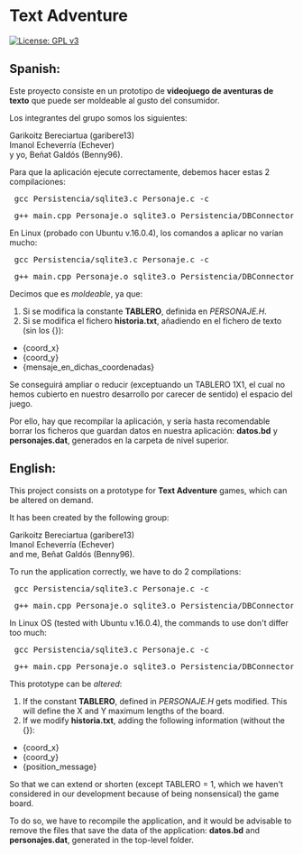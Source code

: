 # Text Adventure

[![License: GPL v3](https://img.shields.io/badge/License-GPLv3-blue.svg)](https://www.gnu.org/licenses/gpl-3.0)

## Spanish:

Este proyecto consiste en un prototipo de **videojuego de aventuras de texto** que puede ser moldeable al gusto del consumidor.

Los integrantes del grupo somos los siguientes: <br>

Garikoitz Bereciartua (garibere13) <br>
Imanol Echeverría (Echever) <br>
y yo, Beñat Galdós (Benny96). <br>

Para que la aplicación ejecute correctamente, debemos hacer estas 2 compilaciones: <br>

<pre> gcc Persistencia/sqlite3.c Personaje.c -c </pre>
<pre> g++ main.cpp Personaje.o sqlite3.o Persistencia/DBConnector.cpp Enemigo.cpp clsPersonaje.cpp Persona.cpp -o main </pre>

En Linux (probado con Ubuntu v.16.0.4), los comandos a aplicar no varían mucho:

<pre> gcc Persistencia/sqlite3.c Personaje.c -c </pre>
<pre> g++ main.cpp Personaje.o sqlite3.o Persistencia/DBConnector.cpp Enemigo.cpp clsPersonaje.cpp Persona.cpp -o main -pthread -ldl </pre>

Decimos que es _moldeable_, ya que:

1) Si se modifica la constante **TABLERO**, definida en _PERSONAJE.H_.
2) Si se modifica el fichero **historia.txt**, añadiendo en el fichero de texto (sin los {}):
* {coord_x}
* {coord_y}
* {mensaje_en_dichas_coordenadas}

Se conseguirá ampliar o reducir (exceptuando un TABLERO 1X1, el cual no hemos cubierto en nuestro desarrollo por carecer de sentido) el espacio del juego.

Por ello, hay que recompilar la aplicación, y sería hasta recomendable borrar los ficheros que guardan datos en nuestra aplicación: **datos.bd** y **personajes.dat**, generados en la carpeta de nivel superior.

## English:

This project consists on a prototype for **Text Adventure** games, which can be altered on demand. 

It has been created by the following group: <br>

Garikoitz Bereciartua (garibere13) <br>
Imanol Echeverría (Echever) <br>
and me, Beñat Galdós (Benny96). <br>

To run the application correctly, we have to do 2 compilations: <br>

<pre> gcc Persistencia/sqlite3.c Personaje.c -c </pre>
<pre> g++ main.cpp Personaje.o sqlite3.o Persistencia/DBConnector.cpp Enemigo.cpp clsPersonaje.cpp Persona.cpp -o main </pre>

In Linux OS (tested with Ubuntu v.16.0.4), the commands to use don't differ too much:

<pre> gcc Persistencia/sqlite3.c Personaje.c -c </pre>
<pre> g++ main.cpp Personaje.o sqlite3.o Persistencia/DBConnector.cpp Enemigo.cpp clsPersonaje.cpp Persona.cpp -o main -pthread -ldl </pre>

This prototype can be _altered_:

1) If the constant **TABLERO**, defined in _PERSONAJE.H_ gets modified. This will define the X and Y maximum lengths of the board.
2) If we modify **historia.txt**, adding the following information (without the {}):
* {coord_x}
* {coord_y}
* {position_message}

So that we can extend or shorten (except TABLERO = 1, which we haven't considered in our development because of being nonsensical) the game board.

To do so, we have to recompile the application, and it would be advisable to remove the files that save the data of the application: **datos.bd** and **personajes.dat**, generated in the top-level folder.
